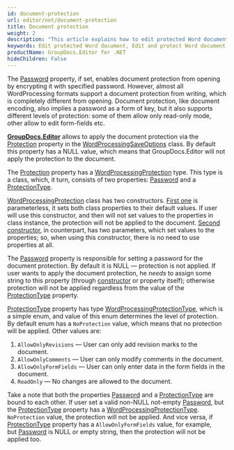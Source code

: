 ```yaml
---
id: document-protection
url: editor/net/document-protection
title: Document protection
weight: 2
description: "This article explains how to edit protected Word document, allow or restrict document editing features like adding comments or filling form fields using GroupDocs.Editor for .NET API."
keywords: Edit protected Word document, Edit and protect Word document
productName: GroupDocs.Editor for .NET
hideChildren: False
---
```

The [Password](https://apireference.groupdocs.com/net/editor/groupdocs.editor.options/wordprocessingsaveoptions/properties/password) property, if set, enables document protection from opening by encrypting it with specified password. However, almost all WordProcessing formats support a document protection from writing, which is completely different from opening. Document protection, like document encoding, also implies a password as a form of key, but it also supports different levels of protection: some of them allow only read-only mode, other allow to edit form-fields etc.

[**GroupDocs.Editor**](https://products.groupdocs.com/editor/net) allows to apply the document protection via the [Protection](https://apireference.groupdocs.com/net/editor/groupdocs.editor.options/wordprocessingsaveoptions/properties/protection) property in the [WordProcessingSaveOptions](https://apireference.groupdocs.com/net/editor/groupdocs.editor.options/wordprocessingsaveoptions) class. By default this property has a NULL value, which means that GroupDocs.Editor will not apply the protection to the document.

The [Protection](https://apireference.groupdocs.com/net/editor/groupdocs.editor.options/wordprocessingsaveoptions/properties/protection) property has a [WordProcessingProtection](https://apireference.groupdocs.com/net/editor/groupdocs.editor.options/wordprocessingprotection) type. This type is a class, which, it turn, consists of two properties: [Password](https://apireference.groupdocs.com/net/editor/groupdocs.editor.options/wordprocessingprotection/properties/password) and a [ProtectionType](https://apireference.groupdocs.com/net/editor/groupdocs.editor.options/wordprocessingprotection/properties/protectiontype).

[WordProcessingProtection](https://apireference.groupdocs.com/net/editor/groupdocs.editor.options/wordprocessingprotection) class has two constructors. [First one](https://apireference.groupdocs.com/net/editor/groupdocs.editor.options/wordprocessingprotection/constructors/main) is parameterless, it sets both class properties to their default values. If user will use this constructor, and then will not set values to the properties in class instance, the protection will not be applied to the document. [Second constructor](https://apireference.groupdocs.com/net/editor/groupdocs.editor.options/wordprocessingprotection/constructors/1), in counterpart, has two parameters, which set values to the properties; so, when using this constructor, there is no need to use properties at all.

The [Password](https://apireference.groupdocs.com/net/editor/groupdocs.editor.options/wordprocessingprotection/properties/password) property is responsible for setting a password for the document protection. By default it is NULL — protection is not applied. If user wants to apply the document protection, he *needs* to assign some string to this property (through [constructor](https://apireference.groupdocs.com/net/editor/groupdocs.editor.options/wordprocessingprotection/constructors/1) or property itself); otherwise protection will not be applied regardless from the value of the [ProtectionType](https://apireference.groupdocs.com/net/editor/groupdocs.editor.options/wordprocessingprotection/properties/protectiontype) property.

[ProtectionType](https://apireference.groupdocs.com/net/editor/groupdocs.editor.options/wordprocessingprotection/properties/protectiontype) property has type [WordProcessingProtectionType](https://apireference.groupdocs.com/net/editor/groupdocs.editor.options/wordprocessingprotectiontype), which is a simple enum, and value of this enum determines the level of protection. By default enum has a `NoProtection` value, which means that no protection will be applied. Other values are:

1.  `AllowOnlyRevisions` — User can only add revision marks to the document.
2.  `AllowOnlyComments` — User can only modify comments in the document.
3.  `AllowOnlyFormFields` — User can only enter data in the form fields in the document.
4.  `ReadOnly` — No changes are allowed to the document.

Take a note that both the properties [Password](https://apireference.groupdocs.com/net/editor/groupdocs.editor.options/wordprocessingprotection/properties/password) and a [ProtectionType](https://apireference.groupdocs.com/net/editor/groupdocs.editor.options/wordprocessingprotection/properties/protectiontype) are bound to each other. If user set a valid non-NULL not-empty [Password](https://apireference.groupdocs.com/net/editor/groupdocs.editor.options/wordprocessingprotection/properties/password), but the [ProtectionType](https://apireference.groupdocs.com/net/editor/groupdocs.editor.options/wordprocessingprotection/properties/protectiontype) property has a [WordProcessingProtectionType](https://apireference.groupdocs.com/net/editor/groupdocs.editor.options/wordprocessingprotectiontype). `NoProtection` value, the protection will not be applied. And vice versa, if [ProtectionType](https://apireference.groupdocs.com/net/editor/groupdocs.editor.options/wordprocessingprotection/properties/protectiontype) property has a `AllowOnlyFormFields` value, for example, but [Password](https://apireference.groupdocs.com/net/editor/groupdocs.editor.options/wordprocessingprotection/properties/password) is NULL or empty string, then the protection will not be applied too.

